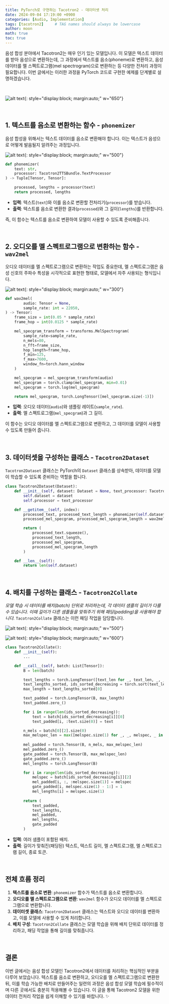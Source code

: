 ```yaml
---
title: PyTorch로 구현하는 Tacotron2 - 데이터셋 처리
date: 2024-09-04 17:19:00 +0900
categories: [Audio, Implementation]
tags: [tacotron2]     # TAG names should always be lowercase
author: moon
math: true
toc: true
---
```


음성 합성 분야에서 Tacotron2는 매우 인기 있는 모델입니다. 이 모델은 텍스트 데이터를 받아 음성으로 변환하는데, 그 과정에서 텍스트를 음소(phoneme)로 변환하고, 음성 데이터를 멜 스펙트로그램(mel spectrogram)으로 변환하는 등 다양한 전처리 과정이 필요합니다. 이번 글에서는 이러한 과정을 PyTorch 코드로 구현한 예제를 단계별로 설명하겠습니다.

<br>

![alt text](/assets/img/tacotron2-dataset/raw-dataset.svg){: style="display:block; margin:auto;" w="650"}

<br>

## 1. **텍스트를 음소로 변환하는 함수 - `phonemizer`**
음성 합성을 위해서는 텍스트 데이터를 음소로 변환해야 합니다. 이는 텍스트가 음성으로 어떻게 발음될지 알려주는 과정입니다.

![alt text](/assets/img/tacotron2-dataset/phoneme_sequence.svg){: style="display:block; margin:auto;" w="500"}

```python
def phonemizer(
    text: str,
    processor: Tacotron2TTSBundle.TextProcessor
) -> Tuple[Tensor, Tensor]:

    processed, lengths = processor(text)
    return processed, lengths
```

- **입력**: 텍스트(`text`)와 이를 음소로 변환할 전처리기(`processor`)를 받습니다.
- **출력**: 텍스트를 음소로 변환한 결과(`processed`)와 그 길이(`lengths`)를 반환합니다.

즉, 이 함수는 텍스트를 음소로 변환하여 모델이 사용할 수 있도록 준비해줍니다.

<br>

## 2. **오디오를 멜 스펙트로그램으로 변환하는 함수 - `wav2mel`**
오디오 데이터를 멜 스펙트로그램으로 변환하는 작업도 중요한데, 멜 스펙트로그램은 음성 신호의 주파수 특성을 시각적으로 표현한 형태로, 모델에서 자주 사용되는 형식입니다.

![alt text](/assets/img/tacotron2-dataset/mel.svg){: style="display:block; margin:auto;" w="300"}

```python
def wav2mel(
        audio: Tensor = None,
        sample_rate: int = 22050,
) -> Tensor:
    frame_size = int(0.05 * sample_rate)
    frame_hop = int(0.0125 * sample_rate)

    mel_specgram_transform = transforms.MelSpectrogram(
        sample_rate=sample_rate,
        n_mels=80,
        n_fft=frame_size,
        hop_length=frame_hop,
        f_min=125,
        f_max=7600,
        window_fn=torch.hann_window
    )

    mel_specgram = mel_specgram_transform(audio)
    mel_specgram = torch.clamp(mel_specgram, min=0.01)
    mel_specgram = torch.log(mel_specgram)

    return mel_specgram, torch.LongTensor([mel_specgram.size(-1)])
```

- **입력**: 오디오 데이터(`audio`)와 샘플링 레이트(`sample_rate`).
- **출력**: 멜 스펙트로그램(`mel_specgram`)과 그 길이.
  
이 함수는 오디오 데이터를 멜 스펙트로그램으로 변환하고, 그 데이터를 모델이 사용할 수 있도록 만들어 줍니다.

<br>

## 3. **데이터셋을 구성하는 클래스 - `Tacotron2Dataset`**
`Tacotron2Dataset` 클래스는 PyTorch의 `Dataset` 클래스를 상속받아, 데이터를 모델이 학습할 수 있도록 준비하는 역할을 합니다. 

```python
class Tacotron2Dataset(Dataset):
    def __init__(self, dataset: Dataset = None, text_processor: Tacotron2TTSBundle.TextProcessor = None) -> None:
        self.dataset = dataset
        self.processor = text_processor

    def __getitem__(self, index):
        processed_text, processed_text_length = phonemizer(self.dataset[index][3], self.processor)
        processed_mel_specgram, processed_mel_specgram_length = wav2mel(self.dataset[index][0].squeeze(), self.dataset[index][1])

        return (
            processed_text.squeeze(),
            processed_text_length,
            processed_mel_specgram,
            processed_mel_specgram_length
        )

    def __len__(self):
        return len(self.dataset)
```

<br>

## 4. **배치를 구성하는 클래스 - `Tacotron2Collate`**
*모델 학습 시 데이터를 배치(batch) 단위로 처리하는데, 각 데이터 샘플의 길이가 다를 수 있습니다. 이때 길이가 다른 샘플들을 맞춰주기 위해 패딩(padding)을 사용해야 합니다.* `Tacotron2Collate` 클래스는 이런 패딩 작업을 담당합니다.

![alt text](/assets/img/tacotron2-dataset/padded_phoneme.svg){: style="display:block; margin:auto;" w="500"}

![alt text](/assets/img/tacotron2-dataset/padded_mel.svg){: style="display:block; margin:auto;" w="600"}

```python
class Tacotron2Collate():
    def __init__(self):
        ...

    def __call__(self, batch: List[Tensor]):
        B = len(batch)

        text_lengths = torch.LongTensor([text_len for _, text_len, _, _ in batch])
        text_lengths_sorted, ids_sorted_decreasing = torch.sort(text_lengths, descending=True, dim=0)
        max_length = text_lengths_sorted[0]

        text_padded = torch.LongTensor(B, max_length)
        text_padded.zero_()

        for i in range(len(ids_sorted_decreasing)):
            text = batch[ids_sorted_decreasing[i]][0]
            text_padded[i, :text.size(0)] = text

        n_mels = batch[0][2].size(0)
        max_melspec_len = max([melspec.size(1) for _, _, melspec, _ in batch])
        
        mel_padded = torch.Tensor(B, n_mels, max_melspec_len)
        mel_padded.zero_()
        gate_padded = torch.Tensor(B, max_melspec_len)
        gate_padded.zero_()
        mel_lengths = torch.LongTensor(B)

        for i in range(len(ids_sorted_decreasing)):
            melspec = batch[ids_sorted_decreasing[i]][2]
            mel_padded[i, :, :melspec.size(1)] = melspec
            gate_padded[i, melspec.size(1) - 1:] = 1
            mel_lengths[i] = melspec.size(1)
        
        return (
            text_padded,
            text_lengths,
            mel_padded,
            mel_lengths,
            gate_padded
        )
```

- **입력**: 여러 샘플이 포함된 배치.
- **출력**: 길이가 맞춰진(패딩된) 텍스트, 텍스트 길이, 멜 스펙트로그램, 멜 스펙트로그램 길이, 종료 토큰.


<br>

## 전체 흐름 정리

1. **텍스트를 음소로 변환**: `phonemizer` 함수가 텍스트를 음소로 변환합니다.
2. **오디오를 멜 스펙트로그램으로 변환**: `wav2mel` 함수가 오디오 데이터를 멜 스펙트로그램으로 변환합니다.
3. **데이터셋 클래스**: `Tacotron2Dataset` 클래스는 텍스트와 오디오 데이터를 변환하고, 이를 모델에 사용할 수 있게 처리합니다.
4. **배치 구성**: `Tacotron2Collate` 클래스는 모델 학습을 위해 배치 단위로 데이터를 정리하고, 패딩 작업을 통해 길이를 맞춰줍니다.

<br>

## 결론

이번 글에서는 음성 합성 모델인 Tacotron2에서 데이터를 처리하는 핵심적인 부분을 다루어 보았습니다. 텍스트를 음소로 변환하고, 오디오를 멜 스펙트로그램으로 변환한 뒤, 이를 학습 가능한 배치로 만들어주는 일련의 과정은 음성 합성 모델 학습에 필수적이며 다른 곳에서도 충분히 적용해볼 수 있습니다. 이 글을 통해 Tacotron2 모델을 위한 데이터 전처리 작업을 쉽게 이해할 수 있기를 바랍니다. ✨
